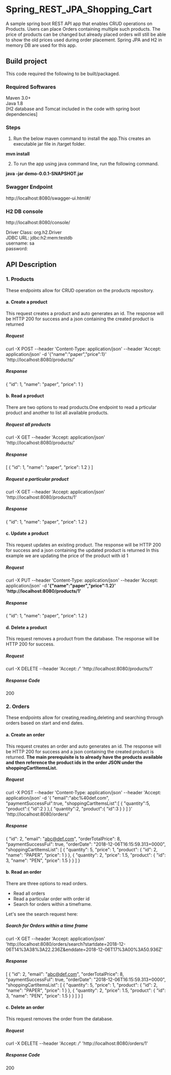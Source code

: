 # Spring_REST_JPA_Shopping_Cart
A sample spring boot REST API app that enables CRUD operations on Products. Users can place Orders containing multiple such products. The price of products can be changed but already placed orders will still be able to show the old prices used during order placement. Spring JPA and H2 in memory DB are used for this app.

## Build project

This code required the following to be built/packaged.

### Required Softwares
Maven 3.0+<br>
Java 1.8<br>
[H2 database and Tomcat included in the code with spring boot dependencies]

### Steps
1. Run the below maven command to install the app.This creates an executable jar file in /target folder.

**mvn install**

2. To run the app using java command line, run the following command.

**java -jar demo-0.0.1-SNAPSHOT.jar**

### Swagger Endpoint
http://localhost:8080/swagger-ui.html#/

### H2 DB console
http://localhost:8080/console/

Driver Class: org.h2.Driver<br>
JDBC URL: jdbc:h2:mem:testdb<br>
username: sa<br>
password: <none><br>



## API Description

### 1. Products
These endpoints allow for CRUD operation on the products repository.

#### a. Create a product
This request creates a product and auto generates an id. The response will be HTTP 200 for success and a json containing the created product is returned

##### Request
curl -X POST --header 'Content-Type: application/json' --header 'Accept: application/json' -d '{"name":"paper","price":1}' 'http://localhost:8080/products/'

##### Response
{
  "id": 1,
  "name": "paper",
  "price": 1
}


#### b. Read a product
There are two options to read products.One endpoint to read a prticular product and another to list all available products.

##### Request all products
curl -X GET --header 'Accept: application/json' 'http://localhost:8080/products/'

##### Response
[
  {
    "id": 1,
    "name": "paper",
    "price": 1.2
  }
]

##### Request a particular product
curl -X GET --header 'Accept: application/json' 'http://localhost:8080/products/1'

##### Response
{
  "id": 1,
  "name": "paper",
  "price": 1.2
}


#### c. Update a product
This request updates an existing product. The response will be HTTP 200 for success and a json containing the updated product is returned
In this example we are updating the price of the product with id 1

##### Request
curl -X PUT --header 'Content-Type: application/json' --header 'Accept: application/json' -d **'{"name":"paper","price":1.2}' 'http://localhost:8080/products/1'**

##### Response
{
  "id": 1,
  "name": "paper",
  "price": 1.2
}


#### d. Delete a product
This request removes a product from the database. The response will be HTTP 200 for success.

##### Request
curl -X DELETE --header 'Accept: */*' 'http://localhost:8080/products/1'

##### Response Code
200

### 2. Orders
These endpoints allow for creating,reading,deleting and searching through orders based on start and end dates.

#### a. Create an order
This request creates an order and auto generates an id. The response will be HTTP 200 for success and a json containing the created product is returned.
**The main prerequisite is to already have the products available and then reference the product ids in the order JSON under the shoppingCartItemsList.**

##### Request
curl -X POST --header 'Content-Type: application/json' --header 'Accept: application/json' -d '{ "email":"abc%40def.com", "paymentSuccessFul":true, "shoppingCartItemsList":[ { "quantity":5, "product":{ "id":2 } },{ "quantity":2, "product":{ "id":3 } } ] }' 'http://localhost:8080/orders/'

##### Response
{
  "id": 2,
  "email": "abc@def.com",
  "orderTotalPrice": 8,
  "paymentSuccessFul": true,
  "orderDate": "2018-12-06T16:15:59.313+0000",
  "shoppingCartItemsList": [
    {
      "quantity": 5,
      "price": 1,
      "product": {
        "id": 2,
        "name": "PAPER",
        "price": 1
      }
    },
    {
      "quantity": 2,
      "price": 1.5,
      "product": {
        "id": 3,
        "name": "PEN",
        "price": 1.5
      }
    }
  ]
}


#### b. Read an order
There are three options to read orders.
- Read all orders
- Read a particular order with order id
- Search for orders within a timeframe.

Let's see the search request here:

##### Search for Orders within a time frame
curl -X GET --header 'Accept: application/json' 'http://localhost:8080/orders/search?startdate=2018-12-06T14%3A38%3A22.236Z&enddate=2018-12-06T17%3A00%3A50.936Z'

##### Response
[
  {
    "id": 2,
    "email": "abc@def.com",
    "orderTotalPrice": 8,
    "paymentSuccessFul": true,
    "orderDate": "2018-12-06T16:15:59.313+0000",
    "shoppingCartItemsList": [
      {
        "quantity": 5,
        "price": 1,
        "product": {
          "id": 2,
          "name": "PAPER",
          "price": 1
        }
      },
      {
        "quantity": 2,
        "price": 1.5,
        "product": {
          "id": 3,
          "name": "PEN",
          "price": 1.5
        }
      }
    ]
  }
]


#### c. Delete an order
This request removes the order from the database.

##### Request
curl -X DELETE --header 'Accept: */*' 'http://localhost:8080/orders/1'

##### Response Code
200

